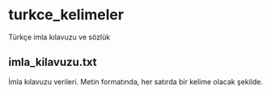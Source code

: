 # turkce_kelimeler
Türkçe imla kılavuzu ve sözlük

## imla_kilavuzu.txt
İmla kılavuzu verileri. Metin formatında, her satırda bir kelime olacak şekilde.
